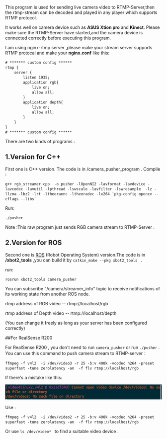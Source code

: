 This program  is used for sending live camera video to RTMP-Server,then the rtmp-stream can be decoded and played in any player which supports RTMP protocol.

It works well on camera device such as **ASUS Xtion pro** and **Kinect**. 
Please make sure the RTMP-Server have started,and the camera device is connected correctly before executing this program.

I am using nginx-rtmp server ,please make your stream server supports RTMP protocal and make your **nginx.conf** like this:

```
# ******* custom config ******
rtmp {
    server {
        listen 1935;
		application rgb{
			live on;
			allow all;
		}
		application depth{
			live on;
			allow all;
		}
    }
}
# ******* custom config ******
```

There are two kinds of programs :

## 1.Version for C++  

First one is C++ version. The code is in /camera_pusher_program .
Compile :

```
g++ rgb_streamer.cpp  -o pusher -lOpenNI2 -lavformat -lavdevice -lavcodec -lavutil -lpthread -lswscale -lavfilter -lswresample  -lz -llzma -lbz2 -lrt -ltheoraenc -ltheoradec -lx264 `pkg-config opencv --cflags --libs`
```

Run:
```
./pusher
```

Note :This raw program  just sends RGB camera stream to RTMP-Server .

## 2.Version for ROS 

Second one is [ROS](http://wiki.ros.org/) (Robot Operating System)  version.The code is in **/xbot2_tools**  ,you can build it by `catkin_make --pkg xbot2_tools ` . 

run:

```
rosrun xbot2_tools camera_pusher
```

You can subscribe  "/camera/streamer_info" topic to receive notifications of its working state from another ROS node.

rtmp address of RGB video --  rtmp://localhost/rgb

rtmp address of Depth video -- rtmp://localhost/depth

(You can change it freely as long as your server has been configured correctly)



##For RealSense R200

For RealSense R200 , you don't need to run `camera_pusher`  or run `./pusher` . You can use this command to push camera stream to RTMP-server：

```
ffmpeg -f v4l2  -i /dev/video3 -r 25 -b:v 400k -vcodec h264 -preset superfast -tune zerolatency -an  -f flv rtmp://localhost/rgb
```

If there's a mistake like this:

![1](images/1.jpg)

Use :

```
ffmpeg -f v4l2  -i /dev/video2 -r 25 -b:v 400k -vcodec h264 -preset superfast -tune zerolatency -an  -f flv rtmp://localhost/rgb
```

Or use `ls /dev/video* ` to find a suitable video device .  